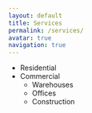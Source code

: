 ```yaml
---
layout: default
title: Services
permalink: /services/
avatar: true
navigation: true
---
```


<ul>
	<li>Residential</li>
	<li>Commercial
	<ul>
		<li>Warehouses</li>
		<li>Offices</li>
		<li>Construction</li>
	</ul>
	</li>
</ul>
